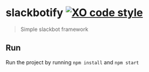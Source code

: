 
# slackbotify [![XO code style](https://img.shields.io/badge/code_style-XO-5ed9c7.svg)](https://github.com/sindresorhus/xo)

> Simple slackbot framework

## Run
Run the project by running `npm install` and `npm start`
